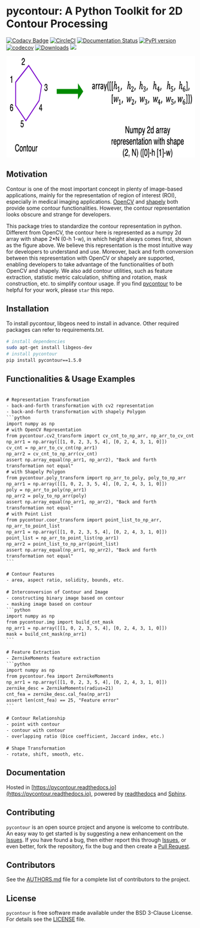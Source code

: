 pycontour: A Python Toolkit for 2D Contour Processing
============
[![Codacy Badge](https://app.codacy.com/project/badge/Grade/ab444eaadd6c4309970562667e50b904)](https://www.codacy.com/gh/PingjunChen/pycontour/dashboard?utm_source=github.com&amp;utm_medium=referral&amp;utm_content=PingjunChen/pycontour&amp;utm_campaign=Badge_Grade)
[![CircleCI](https://circleci.com/gh/PingjunChen/pycontour.svg?style=svg)](https://circleci.com/gh/PingjunChen/pycontour)
[![Documentation Status](https://readthedocs.org/projects/pycontour/badge/?version=latest)](https://pycontour.readthedocs.io/en/latest/?badge=latest)
[![PyPI version](https://badge.fury.io/py/pycontour.svg)](https://badge.fury.io/py/pycontour)
[![codecov](https://codecov.io/gh/PingjunChen/pycontour/branch/master/graph/badge.svg)](https://codecov.io/gh/PingjunChen/pycontour)
[![Downloads](https://pepy.tech/badge/pycontour)](https://pepy.tech/project/pycontour)
![](https://img.shields.io/github/stars/PingjunChen/pycontour.svg)

<img src="./docs/media/contour_representation.png" width="800" height="270" alt="Contour Representation">


Motivation
------------
Contour is one of the most important concept in plenty of image-based applications, mainly for the representation of region of interest (ROI), especially in medical imaging applications. [OpenCV](http://opencv-python-tutroals.readthedocs.io/en/latest/py_tutorials/py_tutorials.html) and [shapely](http://shapely.readthedocs.io/en/stable/manual.html) both provide some contour functionalities. However, the contour representation looks obscure and strange for developers.

This package tries to standardize the contour representation in python. Different from OpenCV, the contour here is represented as a numpy 2d array with shape 2*N (0-h 1-w), in which height always comes first, shown as the figure above. We believe this representation is the most intuitive way for developers to understand and use. Moreover, back and forth conversion between this representation with OpenCV or shapely are supported, enabling developers to take advantage of the functionalities of both OpenCV and shapely. We also add contour utilities, such as feature extraction, statistic metric calculation, shifting and rotation, mask construction, etc. to simplify contour usage. If you find [pycontour](https://github.com/PingjunChen/pycontour) to be helpful for your work, please `star` this repo.


Installation
------------
To install pycontour, libgeos need to install in advance. Other required packages can refer to requirements.txt.
```bash
# install dependencies
sudo apt-get install libgeos-dev
# install pycontour
pip install pycontour==1.5.0
```


Functionalities & Usage Examples
------------
<pre><code>
# Representation Transformation
- back-and-forth transformation with cv2 representation
- back-and-forth transformation with shapely Polygon
```python
import numpy as np
# with OpenCV Representation
from pycontour.cv2_transform import cv_cnt_to_np_arr, np_arr_to_cv_cnt
np_arr1 = np.array([[1, 0, 2, 3, 5, 4], [0, 2, 4, 3, 1, 0]])
cv_cnt = np_arr_to_cv_cnt(np_arr1)
np_arr2 = cv_cnt_to_np_arr(cv_cnt)
assert np.array_equal(np_arr1, np_arr2), "Back and forth transformation not equal"
# with Shapely Polygon
from pycontour.poly_transform import np_arr_to_poly, poly_to_np_arr
np_arr1 = np.array([[1, 0, 2, 3, 5, 4], [0, 2, 4, 3, 1, 0]])
poly = np_arr_to_poly(np_arr1)
np_arr2 = poly_to_np_arr(poly)
assert np.array_equal(np_arr1, np_arr2), "Back and forth transformation not equal"
# with Point List
from pycontour.coor_transform import point_list_to_np_arr, np_arr_to_point_list
np_arr1 = np.array([[1, 0, 2, 3, 5, 4], [0, 2, 4, 3, 1, 0]])
point_list = np_arr_to_point_list(np_arr1)
np_arr2 = point_list_to_np_arr(point_list)
assert np.array_equal(np_arr1, np_arr2), "Back and forth transformation not equal"
```

# Contour Features
- area, aspect ratio, solidity, bounds, etc.

# Interconversion of Contour and Image
- constructing binary image based on contour
- masking image based on contour    
```python
import numpy as np
from pycontour.img import build_cnt_mask
np_arr1 = np.array([[1, 0, 2, 3, 5, 4], [0, 2, 4, 3, 1, 0]])
mask = build_cnt_mask(np_arr1)
```

# Feature Extraction
- ZernikeMoments feature extraction
```python
import numpy as np
from pycontour.fea import ZernikeMoments
np_arr1 = np.array([[1, 0, 2, 3, 5, 4], [0, 2, 4, 3, 1, 0]])
zernike_desc = ZernikeMoments(radius=21)
cnt_fea = zernike_desc.cal_fea(np_arr1)
assert len(cnt_fea) == 25, "Feature error"
```

# Contour Relationship
- point with contour
- contour with contour
- overlapping ratio (Dice coefficient, Jaccard index, etc.)

# Shape Transformation
- rotate, shift, smooth, etc.
</code></pre>


Documentation
------------
Hosted in [https://pycontour.readthedocs.io](https://pycontour.readthedocs.io), powered by [readthedocs](https://readthedocs.org) and
[Sphinx](http://www.sphinx-doc.org).


Contributing
------------
``pycontour`` is an open source project and anyone is welcome to contribute. An easy way to get started is by suggesting a new enhancement on the [Issues](https://github.com/PingjunChen/pycontour/issues). If you have found a bug, then either report this through [Issues](https://github.com/PingjunChen/pycontour/issues), or even better, fork the repository, fix the bug and then create a [Pull Request](https://github.com/PingjunChen/pycontour/pulls).


Contributors
------------
See the [AUTHORS.md](AUTHORS.md) file for a complete list of contributors to the project.


License
------------
``pycontour`` is free software made available under the BSD 3-Clause License. For details see the [LICENSE](LICENSE) file.
